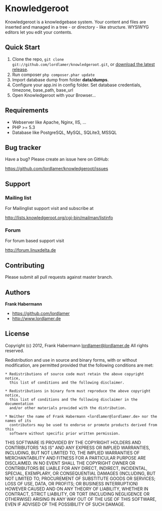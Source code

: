 Knowledgeroot
=============

Knowledgeroot is a knowledgebase system. Your content and files are inserted and managed in a tree - or directory - like structure.
WYSIWYG editors let you edit your contents.

Quick Start
-----------

1. Clone the repo, `git clone git://github.com/lordlamer/knowledgeroot.git`, or [download the latest release](https://github.com/lordlamer/knowledgeroot/zipball/master).
2. Run composer `php composer.phar update`
3. Import database dump from folder **data/dumps**.
4. Configure your app.ini in config folder. Set database credentials, timezone, base_path, base_url
5. Open Knowledgeroot with your Browser...

Requirements
------------

+ Webserver like Apache, Nginx, IIS, ...
+ PHP >= 5.3
+ Database like PostgreSQL, MySQL, SQLite3, MSSQL

Bug tracker
-----------
Have a bug? Please create an issue here on GitHub:

https://github.com/lordlamer/knowledgeroot/issues

Support
---------

### Mailing list
For Mailinglist support visit and subscribe at

http://lists.knowledgeroot.org/cgi-bin/mailman/listinfo

### Forum
For forum based support visit

http://forum.linuxdelta.de

Contributing
------------

Please submit all pull requests against master branch.

Authors
-------

**Frank Habermann**

+ https://github.com/lordlamer
+ http://www.lordlamer.de

License
-------
Copyright (c) 2012, Frank Habermann <lordlamer@lordlamer.de>
All rights reserved.

Redistribution and use in source and binary forms, with or without modification,
are permitted provided that the following conditions are met:

    * Redistributions of source code must retain the above copyright notice,
      this list of conditions and the following disclaimer.

    * Redistributions in binary form must reproduce the above copyright notice,
      this list of conditions and the following disclaimer in the documentation
      and/or other materials provided with the distribution.

    * Neither the name of Frank Habermann <lordlamer@lordlamer.de> nor the names of its
      contributors may be used to endorse or promote products derived from this
      software without specific prior written permission.

THIS SOFTWARE IS PROVIDED BY THE COPYRIGHT HOLDERS AND CONTRIBUTORS "AS IS" AND
ANY EXPRESS OR IMPLIED WARRANTIES, INCLUDING, BUT NOT LIMITED TO, THE IMPLIED
WARRANTIES OF MERCHANTABILITY AND FITNESS FOR A PARTICULAR PURPOSE ARE
DISCLAIMED. IN NO EVENT SHALL THE COPYRIGHT OWNER OR CONTRIBUTORS BE LIABLE FOR
ANY DIRECT, INDIRECT, INCIDENTAL, SPECIAL, EXEMPLARY, OR CONSEQUENTIAL DAMAGES
(INCLUDING, BUT NOT LIMITED TO, PROCUREMENT OF SUBSTITUTE GOODS OR SERVICES;
LOSS OF USE, DATA, OR PROFITS; OR BUSINESS INTERRUPTION) HOWEVER CAUSED AND ON
ANY THEORY OF LIABILITY, WHETHER IN CONTRACT, STRICT LIABILITY, OR TORT
(INCLUDING NEGLIGENCE OR OTHERWISE) ARISING IN ANY WAY OUT OF THE USE OF THIS
SOFTWARE, EVEN IF ADVISED OF THE POSSIBILITY OF SUCH DAMAGE.